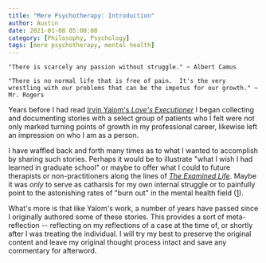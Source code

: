 ```yaml
---
title: "Mere Psychotherapy: Introduction"
author: Austin
date: 2021-01-08 05:00:00
category: [Philosophy, Psychology]
tags: [mere psychotherapy, mental health]
---
```


```"There is scarcely any passion without struggle." ~ Albert Camus```

```"There is no normal life that is free of pain.  It's the very wrestling with our problems that can be the impetus for our growth." ~ Mr. Rogers```

Years before I had read [Irvin Yalom's *Love's Executioner*](https://amzn.to/35laXoa) I began collecting and documenting stories with a select group of patients who I felt were not only marked turning points of growth in my professional career, likewise left an impression on who I am as a person.

I have waffled back and forth many times as to what I wanted to accomplish by sharing such stories.  Perhaps it would be to illustrate "what I wish I had learned in graduate school" or maybe to offer what I could to future therapists or non-practitioners along the lines of [*The Examined Life*](https://amzn.to/38s0WI5).  Maybe it was *only* to serve as catharsis for my own internal struggle or to painfully point to the astonishing rates of "burn out" in the mental health field ([1](https://www.ncbi.nlm.nih.gov/pmc/articles/PMC3156844/)).

What's more is that like Yalom's work, a number of years have passed since I originally authored some of these stories.  This provides a sort of meta-reflection -- reflecting on my reflections of a case at the time of, or shortly after I was treating the individual.  I will try my best to preserve the original content and leave my original thought process intact and save any commentary for afterword.
